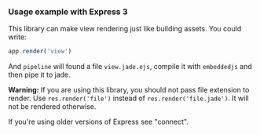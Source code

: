 ### Usage example with Express 3

This library can make view rendering just like building assets. You could write:

```javascript
app.render('view')
```

And `pipeline` will found a file `view.jade.ejs`, compile it with `embeddedjs` and then pipe it to jade.

**Warning:** If you are using this library, you should not pass file extension to render. Use `res.render('file')` instead of `res.render('file.jade')`. It will not be rendered otherwise.

If you're using older versions of Express see "connect".
